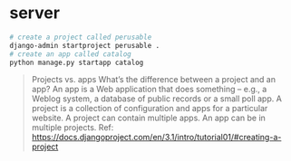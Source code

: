 # server

```sh
# create a project called perusable
django-admin startproject perusable .
# create an app called catalog
python manage.py startapp catalog
```

> Projects vs. apps
What’s the difference between a project and an app? An app is a Web application that does something – e.g., a Weblog system, a database of public records or a small poll app. A project is a collection of configuration and apps for a particular website. A project can contain multiple apps. An app can be in multiple projects.
Ref: https://docs.djangoproject.com/en/3.1/intro/tutorial01/#creating-a-project
